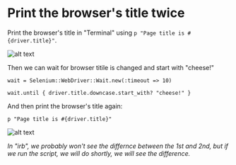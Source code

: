 # Print the browser's title twice

Print the browser's title in "Terminal" using `p "Page title is #{driver.title}"`.

![alt text](https://raw.githubusercontent.com/hy1984427/BDD-with-PageObject/master/images/PrintBrowserTitle1.png "Print Browser Title for the first time")

Then we can wait for browser titile is changed and start with "cheese!"

`wait = Selenium::WebDriver::Wait.new(:timeout => 10)`

`wait.until { driver.title.downcase.start_with? "cheese!" }`

And then print the browser's title again:

`p "Page title is #{driver.title}"`

![alt text](https://raw.githubusercontent.com/hy1984427/BDD-with-PageObject/master/images/PrintBrowserTitle2.png "Print Browser Title for the second time")

*In "irb", we probably won't see the differnce between the 1st and 2nd, but if we run the script, we will do shortly, we will see the difference.*
